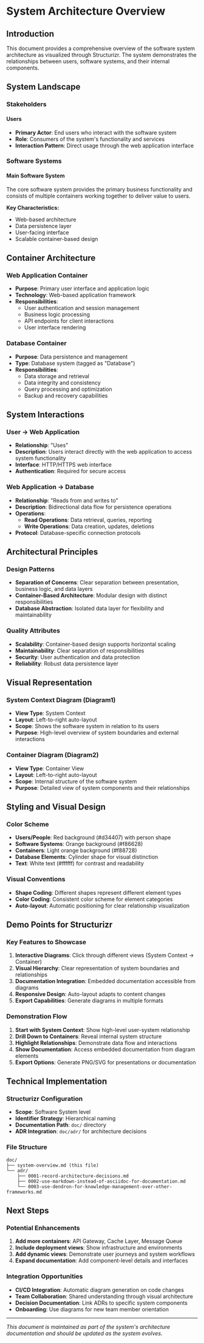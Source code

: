 # System Architecture Overview

## Introduction

This document provides a comprehensive overview of the software system
architecture as visualized through Structurizr. The system demonstrates the
relationships between users, software systems, and their internal components.

## System Landscape

### Stakeholders

#### Users

- **Primary Actor**: End users who interact with the software system
- **Role**: Consumers of the system's functionality and services
- **Interaction Pattern**: Direct usage through the web application interface

### Software Systems

#### Main Software System

The core software system provides the primary business functionality and
consists of multiple containers working together to deliver value to users.

**Key Characteristics:**

- Web-based architecture
- Data persistence layer
- User-facing interface
- Scalable container-based design

## Container Architecture

### Web Application Container

- **Purpose**: Primary user interface and application logic
- **Technology**: Web-based application framework
- **Responsibilities**:
  - User authentication and session management
  - Business logic processing
  - API endpoints for client interactions
  - User interface rendering

### Database Container

- **Purpose**: Data persistence and management
- **Type**: Database system (tagged as "Database")
- **Responsibilities**:
  - Data storage and retrieval
  - Data integrity and consistency
  - Query processing and optimization
  - Backup and recovery capabilities

## System Interactions

### User → Web Application

- **Relationship**: "Uses"
- **Description**: Users interact directly with the web application to access
  system functionality
- **Interface**: HTTP/HTTPS web interface
- **Authentication**: Required for secure access

### Web Application → Database

- **Relationship**: "Reads from and writes to"
- **Description**: Bidirectional data flow for persistence operations
- **Operations**:
  - **Read Operations**: Data retrieval, queries, reporting
  - **Write Operations**: Data creation, updates, deletions
- **Protocol**: Database-specific connection protocols

## Architectural Principles

### Design Patterns

- **Separation of Concerns**: Clear separation between presentation, business
  logic, and data layers
- **Container-Based Architecture**: Modular design with distinct
  responsibilities
- **Database Abstraction**: Isolated data layer for flexibility and
  maintainability

### Quality Attributes

- **Scalability**: Container-based design supports horizontal scaling
- **Maintainability**: Clear separation of responsibilities
- **Security**: User authentication and data protection
- **Reliability**: Robust data persistence layer

## Visual Representation

### System Context Diagram (Diagram1)

- **View Type**: System Context
- **Layout**: Left-to-right auto-layout
- **Scope**: Shows the software system in relation to its users
- **Purpose**: High-level overview of system boundaries and external
  interactions

### Container Diagram (Diagram2)

- **View Type**: Container View
- **Layout**: Left-to-right auto-layout
- **Scope**: Internal structure of the software system
- **Purpose**: Detailed view of system components and their relationships

## Styling and Visual Design

### Color Scheme

- **Users/People**: Red background (#d34407) with person shape
- **Software Systems**: Orange background (#f86628)
- **Containers**: Light orange background (#f88728)
- **Database Elements**: Cylinder shape for visual distinction
- **Text**: White text (#ffffff) for contrast and readability

### Visual Conventions

- **Shape Coding**: Different shapes represent different element types
- **Color Coding**: Consistent color scheme for element categories
- **Auto-layout**: Automatic positioning for clear relationship visualization

## Demo Points for Structurizr

### Key Features to Showcase

1. **Interactive Diagrams**: Click through different views (System Context →
   Container)
2. **Visual Hierarchy**: Clear representation of system boundaries and
   relationships
3. **Documentation Integration**: Embedded documentation accessible from
   diagrams
4. **Responsive Design**: Auto-layout adapts to content changes
5. **Export Capabilities**: Generate diagrams in multiple formats

### Demonstration Flow

1. **Start with System Context**: Show high-level user-system relationship
2. **Drill Down to Containers**: Reveal internal system structure
3. **Highlight Relationships**: Demonstrate data flow and interactions
4. **Show Documentation**: Access embedded documentation from diagram elements
5. **Export Options**: Generate PNG/SVG for presentations or documentation

## Technical Implementation

### Structurizr Configuration

- **Scope**: Software System level
- **Identifier Strategy**: Hierarchical naming
- **Documentation Path**: `doc/` directory
- **ADR Integration**: `doc/adr/` for architecture decisions

### File Structure

```
doc/
├── system-overview.md (this file)
└── adr/
    ├── 0001-record-architecture-decisions.md
    ├── 0002-use-markdown-instead-of-asciidoc-for-documentation.md
    └── 0003-use-dendron-for-knowledge-management-over-other-frameworks.md
```

## Next Steps

### Potential Enhancements

1. **Add more containers**: API Gateway, Cache Layer, Message Queue
2. **Include deployment views**: Show infrastructure and environments
3. **Add dynamic views**: Demonstrate user journeys and system workflows
4. **Expand documentation**: Add component-level details and interfaces

### Integration Opportunities

- **CI/CD Integration**: Automatic diagram generation on code changes
- **Team Collaboration**: Shared understanding through visual architecture
- **Decision Documentation**: Link ADRs to specific system components
- **Onboarding**: Use diagrams for new team member orientation

---

_This document is maintained as part of the system's architecture documentation
and should be updated as the system evolves._
